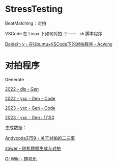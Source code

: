 # StressTesting 

BeatMatching：对拍

VSCode 在 Linux 下如何对拍 ？—— `.sh` 脚本程序

[Daniel丶y - 在Ubuntu+VSCode下的对拍程序 - Acwing](https://www.acwing.com/blog/content/871/) 




# 对拍程序



Generate



[2022 - dls - Gen](https://www.bilibili.com/video/BV1EZ4y127qS/) 

[2022 - yxc - Gen - Code](https://www.acwing.com/blog/content/14161/) 

[2023 - yxc - Gen - Code](https://www.acwing.com/blog/content/33097/) 

[2023 - yxc - Gen : 17:50](https://www.bilibili.com/video/BV1JM411T7LK/) 


生成数据：

[Andycode3759 - 关于对拍的二三事](https://www.luogu.com/article/ia55fl4i) 

[zbwer - 随机数据生成与对拍](https://www.cnblogs.com/fengzi8615/p/11699820.html) 

[OI Wiki - 随机化](https://oi-wiki.org/misc/random/) 


```cpp

```


